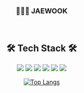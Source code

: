 <div align="center">
  <h3>🧑🏻‍💻 JAEWOOK</h2>
  <br/>
  <h2>🛠 Tech Stack 🛠</h2>
  <div>
    <img src="https://img.shields.io/badge/JavaScript-F7DF1E?style=flat&logo=JavaScript&logoColor=white" />
  	<img src="https://img.shields.io/badge/Typescript-3178C6?style=flat&logo=TypeScript&logoColor=white" />
    <img src="https://img.shields.io/badge/React-61DAFB?style=flat&logo=React&logoColor=white" />
    <img src="https://img.shields.io/badge/Next.js-000000?style=flat&logo=Next.js&logoColor=white" />
    <img src="https://img.shields.io/badge/Web3.js-F16822?style=flat&logo=Web3.js&logoColor=white" />
    <img src="https://img.shields.io/badge/Recoil-3578E5?style=flat&logo=Recoil&logoColor=white" />
  </div>

  [![Top Langs](https://github-readme-stats.vercel.app/api/top-langs/?username=woogisea&layout=compact)](https://github.com/woogisea/github-readme-stats)
</div>
